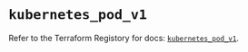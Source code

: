 # `kubernetes_pod_v1`

Refer to the Terraform Registory for docs: [`kubernetes_pod_v1`](https://registry.terraform.io/providers/hashicorp/kubernetes/2.19.0/docs/resources/pod_v1).
